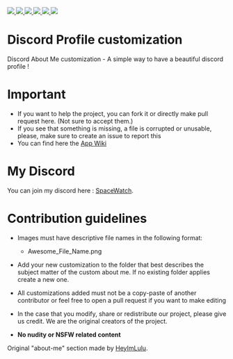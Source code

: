 <a href="https://github.com/SeenKid/discord-profile-customization"> 
  <img src="https://img.shields.io/github/downloads/SeenKid/discord-profile-customization/total?color=blue&style=flat-square">
  </img>
</a>
<a href="https://github.com/SeenKid/discord-profile-customization"> 
  <img src="https://img.shields.io/github/languages/code-size/Seenkid/discord-profile-customization?style=flat-square">
  </img>
</a>
<a href="https://github.com/SeenKid/discord-profile-customization"> 
  <img src="https://img.shields.io/github/stars/Seenkid/discord-profile-customization?style=flat-square">
  </img>
</a>
<a href="https://github.com/SeenKid/discord-profile-customization"> 
  <img src="https://img.shields.io/github/forks/Seenkid/discord-profile-customization?style=flat-square">
  </img>
</a>
<a href="https://github.com/SeenKid/discord-profile-customization"> 
  <img src="https://img.shields.io/github/commit-activity/m/Seenkid/discord-profile-customization?style=flat-square">
  </img>
</a>
<img src="https://visitor-badge.glitch.me/badge?page_id=SeenKid.discord-profile-customisation" />

# Discord Profile customization

Discord About Me customization - A simple way to have a beautiful discord profile !

# Important

- If you want to help the project, you can fork it or directly make pull request here. (Not sure to accept them.)
- If you see that something is missing, a file is corrupted or unusable, please, make sure to create an issue to report this
- You can find here the [App Wiki](https://github.com/SeenKid/discord-profile-customization/wiki)

# My Discord

You can join my discord here : [SpaceWatch](https://discord.gg/YH8Qbjr2sJ).

# Contribution guidelines

- Images must have descriptive file names in the following format:
  - Awesome_File_Name.png

- Add your new customization to the folder that best describes the subject matter of the custom about me. If no existing folder applies create a new one.

- All customizations added must not be a copy-paste of another contributor or feel free to open a pull request if you want to make editing
- In the case that you modify, share or redistribute our project, please give us credit. We are the original creators of the project.

- **No nudity or NSFW related content**


Original "about-me" section made by [HeyImLulu](https://github.com/Heyimlulu/). 
